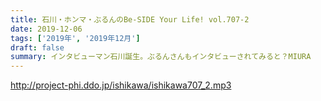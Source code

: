 ```yaml
---
title: 石川・ホンマ・ぶるんのBe-SIDE Your Life! vol.707-2
date: 2019-12-06
tags: ['2019年', '2019年12月']
draft: false
summary: インタビューマン石川誕生。ぶるんさんもインタビューされてみると？MIURA
---
```


http://project-phi.ddo.jp/ishikawa/ishikawa707_2.mp3
